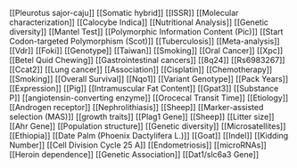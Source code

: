 [[Pleurotus sajor-caju]]
[[Somatic hybrid]]
[[ISSR]]
[[Molecular characterization]]
[[Calocybe Indica]]
[[Nutritional Analysis]]
[[Genetic diversity]]
[[Mantel Test]]
[[Polymorphic Information Content (Pic)]]
[[Start Codon-targeted Polymorphism (Scot)]]
[[Tuberculosis]]
[[Meta-analysis]]
[[Vdr]]
[[Foki]]
[[Genotype]]
[[Taiwan]]
[[Smoking]]
[[Oral Cancer]]
[[Xpc]]
[[Betel Quid Chewing]]
[[Gastrointestinal cancers]]
[[8q24]]
[[Rs6983267]]
[[Ccat2]]
[[Lung cancer]]
[[Association]]
[[Cisplatin]]
[[Chemotherapy]]
[[Smoking]]
[[Overall Survival]]
[[Nqo1]]
[[Variant Genotype]]
[[Pack Years]]
[[Expression]]
[[Pig]]
[[Intramuscular Fat Content]]
[[Gpat3]]
[[Substance P]]
[[angiotensin-converting enzyme]]
[[Orocecal Transit Time]]
[[Etiology]]
[[Androgen receptor]]
[[Nephrolithiasis]]
[[Sheep]]
[[Marker-assisted selection (MAS)]]
[[growth traits]]
[[Plag1 Gene]]
[[Sheep]]
[[Litter size]]
[[Ahr Gene]]
[[Population structure]]
[[Genetic diversity]]
[[Microsatellites]]
[[Ethiopia]]
[[Date Palm (Phoenix Dactylifera L.)]]
[[Goat]]
[[Indel]]
[[Kidding Number]]
[[Cell Division Cycle 25 A]]
[[Endometriosis]]
[[microRNAs]]
[[Heroin dependence]]
[[Genetic Association]]
[[Dat1/slc6a3 Gene]]
